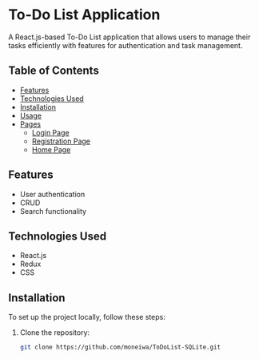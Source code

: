 # To-Do List Application

A React.js-based To-Do List application that allows users to manage their tasks efficiently with features for authentication and task management.

## Table of Contents

- [Features](#features)
- [Technologies Used](#technologies-used)
- [Installation](#installation)
- [Usage](#usage)
- [Pages](#pages)
  - [Login Page](#login-page)
  - [Registration Page](#registration-page)
  - [Home Page](#home-page)


## Features

- User authentication
- CRUD 
- Search functionality

## Technologies Used

- React.js
- Redux 
- CSS

## Installation

To set up the project locally, follow these steps:

1. Clone the repository:
   ```bash
   git clone https://github.com/moneiwa/ToDoList-SQLite.git
